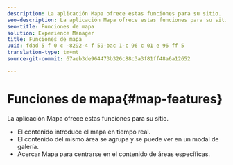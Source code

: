 ```yaml
---
description: La aplicación Mapa ofrece estas funciones para su sitio.
seo-description: La aplicación Mapa ofrece estas funciones para su sitio.
seo-title: Funciones de mapa
solution: Experience Manager
title: Funciones de mapa
uuid: fdad 5 f 0 c -8292-4 f 59-bac 1-c 96 c 01 e 96 ff 5
translation-type: tm+mt
source-git-commit: 67aeb3de964473b326c88c3a3f81ff48a6a12652

---
```



# Funciones de mapa{#map-features}

La aplicación Mapa ofrece estas funciones para su sitio.



* El contenido introduce el mapa en tiempo real.
* El contenido del mismo área se agrupa y se puede ver en un modal de galería.
* Acercar Mapa para centrarse en el contenido de áreas específicas.

